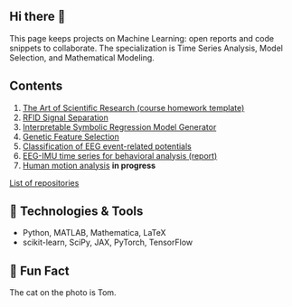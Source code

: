 ## Hi there 👋
This page keeps projects on Machine Learning: open reports and code snippets to collaborate. The specialization is Time Series Analysis, Model Selection, and Mathematical Modeling.

## Contents ##
1. [The Art of Scientific Research (course homework template)](https://github.com/vadim-vic/the-Art-homework)
2. [RFID Signal Separation](https://github.com/vadim-vic/Signal-separation#Readme.md)
3. [Interpretable Symbolic Regression Model Generator](https://github.com/vadim-vic/Symbolic-regression#Readme.md)
4. [Genetic Feature Selection](https://github.com/vadim-vic/Genetic_Feature_Selection)
5. [Classification of EEG event-related potentials](https://github.com/vadim-vic/EEG-ERP-precog)
6. [EEG-IMU time series for behavioral analysis (report)](https://github.com/vadim-vic/EEG-IMU)
7. [Human motion analysis](https://github.com/vadim-vic/IMU-motion-analysis) **in progress**

[List of repositories](https://github.com/vadim-vic?tab=repositories)

## 🔧 Technologies & Tools
- Python, MATLAB, Mathematica, LaTeX
- scikit-learn, SciPy, JAX, PyTorch, TensorFlow

<!--## 📈 GitHub Stats
![Your GitHub stats](https://github-readme-stats.vercel.app/api?username=yourusername&show_icons=true&hide_title=true)-->

## 🧠 Fun Fact
The cat on the photo is Tom.

<!--
 Jupyter Notebook Updated 3 weeks ago
 MATLAB Updated on Mar 14
pub Public
Publications and drafts
 TeX Updated on Feb 22
the-Art-homework Public template
The Art of Scientific Research in Machine Learning at m1p.org: homework
 TeX  2 Updated on Dec 6, 2024
EEG-IMU Public
 TeX Updated on Aug 14, 2024
m1p Private
Drafts of lectures for m1p
machine-learning
statistics
deep-learning
signal-processing
generative-model
functional-data-analysis
Updated on Jun 26, 2024
EEG-ERP-precog Public
Classification models for Event-related potentials of EEG
 Jupyter Notebook Updated on Jun 26, 2024
Deep_Direct_Discriminative_Decoder-D4- Public
Forked from MrRezaeiUofT/Deep_Direct_Discriminative_Decoder-D4-
 Python Updated on Jun 26, 2024
Genetic_Feature_Selection Public
 Python Updated on Jun 21, 2023
arl-eegmodels Public
Forked from vlawhern/arl-eegmodels
This is the Army Research Laboratory (ARL) EEGModels Project: A Collection of Convolutional Neural Network (CNN) models for EEG signal classification, using Keras and Tensorflow
 Python Other Updated on Mar 23, 2023
annotated-s4 Public
Forked from srush/annotated-s4
Implementation of https://srush.github.io/annotated-s4
 Python MIT License Updated on Feb 1, 2023
HTNet_generalized_decoding Public
Forked from BruntonUWBio/HTNet_generalized_decoding
ECoG/EEG neural network decoder that can generalize to unseen participants and recording modalities. Replicates our published results: https://doi.org/10.1088/1741-2552/abda0b.
-->

<!--
**vadim-vic/vadim-vic** is a ✨ _special_ ✨ repository because its `README.md` (this file) appears on your GitHub profile.

Here are some ideas to get you started:

- 🔭 I’m currently working on ...
- 🌱 I’m currently learning ...
- 👯 I’m looking to collaborate on ...
- 🤔 I’m looking for help with ...
- 💬 Ask me about ...
- 📫 How to reach me: ...
- 😄 Pronouns: ...
- ⚡ Fun fact: ...
-->
